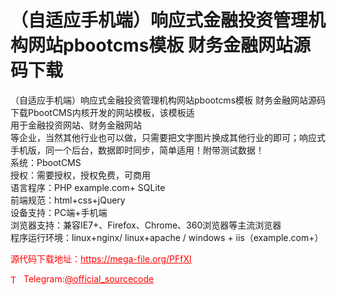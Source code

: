 # （自适应手机端）响应式金融投资管理机构网站pbootcms模板 财务金融网站源码下载

（自适应手机端）响应式金融投资管理机构网站pbootcms模板 财务金融网站源码下载PbootCMS内核开发的网站模板，该模板适<br>用于金融投资网站、财务金融网站<br>等企业，当然其他行业也可以做，只需要把文字图片换成其他行业的即可；响应式手机版，同一个后台，数据即时同步，简单适用！附带测试数据！<br>系统：PbootCMS<br>授权：需要授权，授权免费，可商用<br>语言程序：PHP example.com+ SQLite<br>前端规范：html+css+jQuery<br>设备支持：PC端+手机端<br>浏览器支持：兼容IE7+、Firefox、Chrome、360浏览器等主流浏览器<br>程序运行环境：linux+nginx/ linux+apache / windows + iis（example.com+）<br>


<p style="color: red;">源代码下载地址：<a href="https://mega-file.org/PFfXI" style="color: red;">https://mega-file.org/PFfXI</a></p><p style="color: red;"><img src="https://cdn-icons-png.flaticon.com/512/2111/2111646.png" alt="Telegram Icon" style="width: 16px; vertical-align: middle; margin-right: 5px;">Telegram:<a href="https://t.me/official_sourcecode" style="color: red;">@official_sourcecode</a></p>